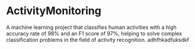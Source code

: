 # ActivityMonitoring
A machine learning project that classifies human activities with a high accuracy rate of 98% and an F1 score of 97%, helping to solve complex classification problems in the field of activity recognition.
adhfhkadfuksdkf
